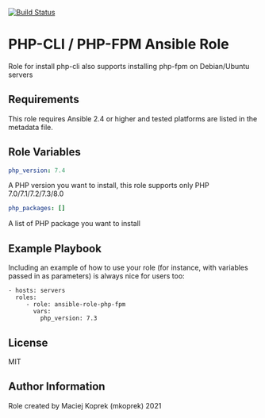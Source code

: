 [![Build Status](https://travis-ci.com/mkoprek/ansible-role-php-fpm.svg?branch=main)](https://travis-ci.com/mkoprek/ansible-role-php-fpm)

PHP-CLI / PHP-FPM Ansible Role
=========

Role for install php-cli also supports installing php-fpm on Debian/Ubuntu servers

Requirements
------------

This role requires Ansible 2.4 or higher and tested platforms are listed in the metadata file.
 
Role Variables
--------------
```yaml
php_version: 7.4
```
A PHP version you want to install, this role supports only PHP 7.0/7.1/7.2/7.3/8.0

```yaml
php_packages: []
```
A list of PHP package you want to install

Example Playbook
----------------

Including an example of how to use your role (for instance, with variables passed in as parameters) is always nice for users too:

    - hosts: servers
      roles:
         - role: ansible-role-php-fpm
           vars:
             php_version: 7.3

License
-------

MIT

Author Information
------------------
Role created by Maciej Koprek (mkoprek) 2021
